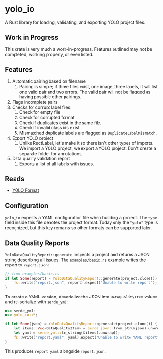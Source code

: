 # yolo_io
A Rust library for loading, validating, and exporting YOLO project files.

## Work in Progress
This crate is very much a work-in-progress.  Features outlined may not be completed, working properly, or even listed.

## Features
1. Automatic pairing based on filename
   1. Pairing is simple; if three files exist, one image, three labels, it will list one valid pair and two errors.  The valid pair will not be flagged as having possible other pairings.
2. Flags incomplete pairs
3. Checks for corrupt label files:
   1. Check for empty file
   2. Check for corrupted format
   3. Check if duplicates exist in the same file.
   4. Check if invalid class ids exist
   5. Mismatched duplicate labels are flagged as `DuplicateLabelMismatch`.
4. Export YOLO project
   1. Unlike RectLabel, let's make it so there isn't other types of imports.  We import a YOLO project, we export a YOLO project.  Don't create a separate folder for annotations.
5. Data quality validation report
   1. Exports a list of all labels with issues.


## Reads
- [YOLO Format](https://docs.ultralytics.com/yolov5/tutorials/train_custom_data/#21-create-datasetyaml)

## Configuration

`yolo_io` expects a YAML configuration file when building a project. The
`type` field inside this file denotes the project format. Today only the
`"yolo"` type is recognized, but this key remains so other formats can be
supported later.

## Data Quality Reports

`YoloDataQualityReport::generate` inspects a project and returns a JSON string
describing all issues. The [`examples/basic.rs`](examples/basic.rs) example writes
the report to `report.json`:

```rust
// from examples/basic.rs
if let Some(report) = YoloDataQualityReport::generate(project.clone()) {
    fs::write("report.json", report).expect("Unable to write report");
}
```

To create a YAML version, deserialize the JSON into `DataQualityItem` values and
re-serialize with `serde_yml`:

```rust
use serde_yml;
use yolo_io::*;

if let Some(json) = YoloDataQualityReport::generate(project.clone()) {
    let items: Vec<DataQualityItem> = serde_json::from_str(&json).unwrap();
    let yaml = serde_yml::to_string(&items).unwrap();
    fs::write("report.yaml", yaml).expect("Unable to write YAML report");
}
```

This produces `report.yaml` alongside `report.json`.
